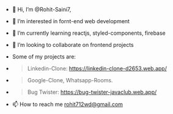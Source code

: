 - 👋 Hi, I’m @Rohit-Saini7,
- 👀 I’m interested in fornt-end web development
- 🌱 I’m currently learning reactjs, styled-components, firebase 
- 💞️ I’m looking to collaborate on frontend projects

- Some of my projects are:
- > Linkedin-Clone: https://linkedin-clone-d2653.web.app/
- > Google-Clone, Whatsapp-Rooms.
- > Bug Twister: https://bug-twister-javaclub.web.app/

- 📫 How to reach me rohit712wd@gmail.com
